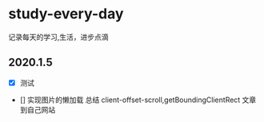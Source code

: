 # study-every-day

记录每天的学习,生活，进步点滴

## 2020.1.5

- [x] 测试
- [] 实现图片的懒加载
  总结 client-offset-scroll,getBoundingClientRect 文章到自己网站
